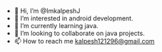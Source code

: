 - 👋 Hi, I’m @ImkalpeshJ
- 👀 I’m interested in android development.
- 🌱 I’m currently learning java.
- 💞️ I’m looking to collaborate on java projects.
- 📫 How to reach me kalpesh121296@gmail.com

<!---
ImkalpeshJ/ImkalpeshJ is a ✨ special ✨ repository because its `README.md` (this file) appears on your GitHub profile.
You can click the Preview link to take a look at your changes.
--->
